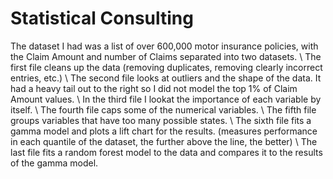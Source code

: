 # Statistical Consulting
The dataset I had was a list of over 600,000 motor insurance policies, with the Claim Amount and number of Claims separated into two datasets. \\
The first file cleans up the data (removing duplicates, removing clearly incorrect entries, etc.) \\
The second file looks at outliers and the shape of the data. It had a heavy tail out to the right so I did not model the top 1% of Claim Amount values. \\
In the third file I lookat the importance of each variable by itself. \\
The fourth file caps some of the numerical variables. \\
The fifth file groups variables that have too many possible states. \\
The sixth file fits a gamma model and plots a lift chart for the results. 
(measures performance in each quantile of the dataset, the further above the line, the better) \\
The last file fits a random forest model to the data and compares it to the results of the gamma model. 
